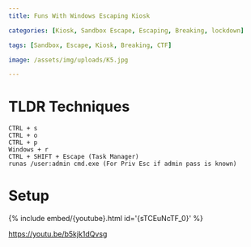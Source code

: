 ```yaml
---
title: Funs With Windows Escaping Kiosk

categories: [Kiosk, Sandbox Escape, Escaping, Breaking, lockdown]

tags: [Sandbox, Escape, Kiosk, Breaking, CTF]

image: /assets/img/uploads/K5.jpg

---
```

# TLDR Techniques
```
CTRL + s
CTRL + o
CTRL + p
Windows + r
CTRL + SHIFT + Escape (Task Manager)
runas /user:admin cmd.exe (For Priv Esc if admin pass is known)
```
# Setup
{% include embed/{youtube}.html id='{sTCEuNcTF_0}' %}

https://youtu.be/b5kjk1dQvsg
